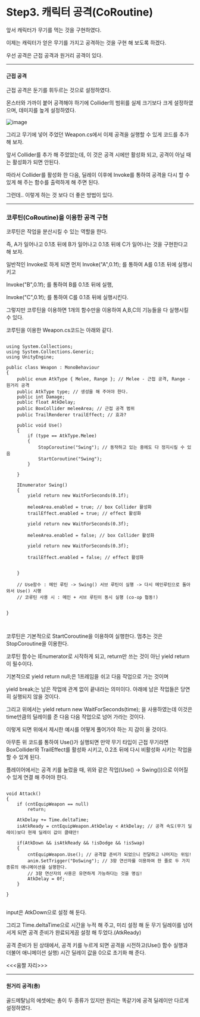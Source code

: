 # Step3. 캐릭터 공격(CoRoutine)

앞서 캐릭터가 무기를 먹는 것을 구현하였다.

이제는 캐릭터가 얻은 무기를 가지고 공격하는 것을 구현 해 보도록 하겠다.

우선 공격은 근접 공격과 원거리 공격이 있다.

<hr>

#### 근접 공격

근접 공격은 둔기를 휘두르는 것으로 설정하였다.

몬스터와 가까이 붙어 공격해야 하기에 Collider의 범위를 실제 크기보다 크게 설정하였으며, 데미지를 높게 설정하였다.

![image](https://user-images.githubusercontent.com/66288087/191972405-d923aafe-4dfd-451d-ba8b-1259a70cf439.png)

그리고 무기에 넣어 주었던 Weapon.cs에서 이제 공격을 실행할 수 있게 코드를 추가 해 보자.

앞서 Collider를 추가 해 주었었는데, 이 것은 공격 시에만 활성화 되고, 공격이 아닐 때는 활성화가 되면 안된다.

따라서 Collider를 활성화 한 다음, 딜레이 이후에 Invoke를 통하여 공격을 다시 할 수 있게 해 주는 함수를 출력하게 해 주면 된다.

그런데.. 이렇게 하는 것 보다 더 좋은 방법이 있다.

<hr>

### 코루틴(CoRoutine)을 이용한 공격 구현

코루틴은 작업을 분산시킬 수 있는 역할을 한다.

즉, A가 일어나고 0.1초 뒤에 B가 일어나고 0.1초 뒤에 C가 일어나는 것을 구현한다고 해 보자.

일반적인 Invoke로 하게 되면 먼저 Invoke("A",0.1f); 를 통하여 A를 0.1초 뒤에 실행시키고

Invoke("B",0.1f); 를 통하여 B를 0.1초 뒤에 실행,

Invoke("C",0.1f); 를 통하여 C를 0.1초 뒤에 실행시킨다.

그렇지만 코루틴을 이용하면 1개의 함수만을 이용하여 A,B,C의 기능들을 다 실행시킬 수 있다.

코루틴을 이용한 Weapon.cs코드는 아래와 같다.

<pre>
<code>
using System.Collections;
using System.Collections.Generic;
using UnityEngine;

public class Weapon : MonoBehaviour
{
    public enum AtkType { Melee, Range }; // Melee - 근접 공격, Range - 원거리 공격
    public AtkType type; // 생성을 해 주어야 한다.
    public int Damage;
    public float AtkDelay;
    public BoxCollider meleeArea; // 근접 공격 범위
    public TrailRenderer trailEffect; // 효과?

    public void Use()
    {
        if (type == AtkType.Melee)
        {
            StopCoroutine("Swing"); // 동작하고 있는 중에도 다 정지시킬 수 있음
            StartCoroutine("Swing");
        }
        
    }

    IEnumerator Swing()
    {
        yield return new WaitForSeconds(0.1f);

        meleeArea.enabled = true; // box Collider 활성화
        trailEffect.enabled = true; // effect 활성화

        yield return new WaitForSeconds(0.3f);

        meleeArea.enabled = false; // box Collider 활성화

        yield return new WaitForSeconds(0.3f);

        trailEffect.enabled = false; // effect 활성화


    }

    // Use함수 : 메인 루틴 -> Swing() 서브 루틴이 실행 -> 다시 메인루틴으로 돌아와서 Use() 시행
    // 코루틴 사용 시 : 메인 + 서브 루틴이 동시 실행 (co-op 협동!)


}

</code>
</pre>

코루틴은 기본적으로 StartCoroutine을 이용하여 실행한다.
멈추는 것은 StopCoroutine을 이용한다.

코루틴 함수는 IEnumerator로 시작하게 되고, return만 쓰는 것이 아닌 yield return이 필수이다.

기본적으로 yield return null;은 1프레임을 쉬고 다음 작업으로 가는 것이며

yield break;는 남은 작업에 관계 없이 끝내라는 의미이다. 아래에 남은 작업들은 당연히 실행되지 않을 것이다.

그리고 위에서는 yield return new WaitForSeconds(time); 을 사용하였는데 이것은 time만큼의 딜레이를 준 다음 다음 작업으로 넘어 가라는 것이다.

이렇게 되면 위에서 제시한 예시를 어떻게 풀어가야 하는 지 감이 올 것이다.

아무튼 위 코드를 통하여 Use()가 실행되면 만약 무기 타입이 근접 무기라면 BoxCollider와 TrailEffect를 활성화 시키고, 0.2초 뒤에 다시 비활성화 시키는 작업을 할 수 있게 된다.

플레이어에서는 공격 키를 눌렀을 때, 위와 같은 작업(Use() -> Swing())으로 이어질 수 있게 연결 해 주어야 한다.

<pre>
<code>
void Attack()
{
    if (cntEquipWeapon == null)
        return;

    AtkDelay += Time.deltaTime;
    isAtkReady = cntEquipWeapon.AtkDelay < AtkDelay; // 공격 속도(무기 딜레이)보다 현재 딜레이 값이 클때만!

    if(AtkDown && isAtkReady && !isDodge && !isSwap)
    {
        cntEquipWeapon.Use(); // 공격할 준비가 되었으니 전달하고 나머지는 위임!
        anim.SetTrigger("DoSwing"); // 3항 연산자를 이용하여 한 줄로 두 가지 종류의 애니메이션을 실행한다.
        // 3항 연산자의 사용은 유연하게 가능하다는 것을 명심!
        AtkDelay = 0f;
    }

}
</code>
</pre>

input은 AtkDown으로 설정 해 둔다.

그리고 Time.deltaTime으로 시간을 누적 해 주고, 미리 설정 해 둔 무기 딜레이를 넘어서게 되면 공격 준비가 완료되게끔 설정 해 두었다.(AtkReady)

공격 준비가 된 상태에서, 공격 키를 누르게 되면 공격을 시전하고(Use() 함수 실행과 더불어 애니메이션 실행) 시간 딜레이 값을 0으로 초기화 해 준다.


<<<움짤 자리>>>


<hr>

#### 원거리 공격(총)

골드메탈님의 에셋에는 총이 두 종류가 있지만 원리는 똑같기에 공격 딜레이만 다르게 설정하였다.





